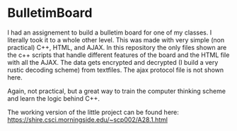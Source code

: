 # BulletimBoard
I had an assignement to build a bulletim board for one of my classes. I literally took it to a whole other level.
This was made with very simple (non practical) C++, HTML, and AJAX.
In this repository the only files shown are the c++ scripts that handle different features of the board and the HTML file with all the AJAX.
The data gets encrypted and decrypted (I build a very rustic decoding scheme) from textfiles. The ajax protocol file is not shown here.

Again, not practical, but a great way to train the computer thinking scheme and learn the logic behind C++.

The working version of the little project can be found here:
https://shire.csci.morningside.edu/~scp002/A28.1.html
